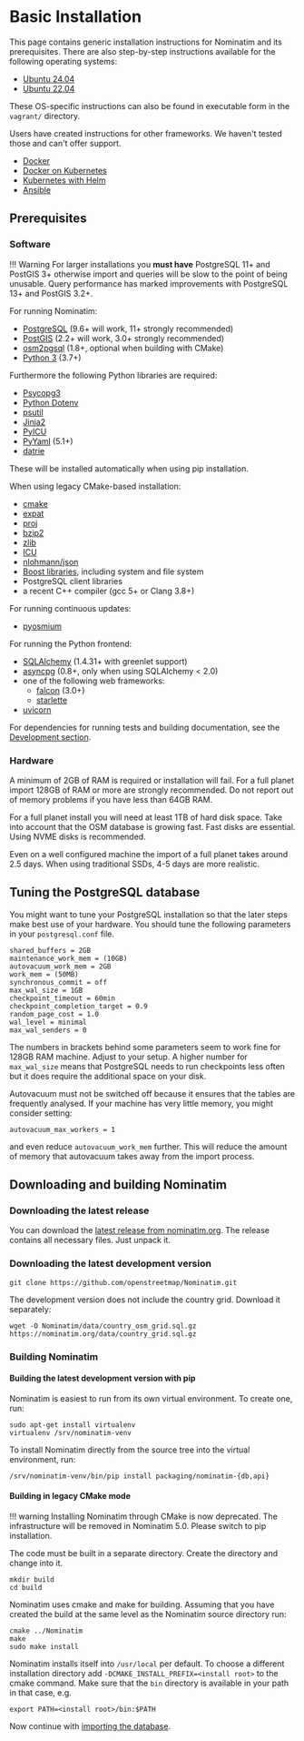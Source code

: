 # Basic Installation

This page contains generic installation instructions for Nominatim and its
prerequisites. There are also step-by-step instructions available for
the following operating systems:

  * [Ubuntu 24.04](Install-on-Ubuntu-24.md)
  * [Ubuntu 22.04](Install-on-Ubuntu-22.md)

These OS-specific instructions can also be found in executable form
in the `vagrant/` directory.

Users have created instructions for other frameworks. We haven't tested those
and can't offer support.

  * [Docker](https://github.com/mediagis/nominatim-docker)
  * [Docker on Kubernetes](https://github.com/peter-evans/nominatim-k8s)
  * [Kubernetes with Helm](https://github.com/robjuz/helm-charts/blob/master/charts/nominatim/README.md)
  * [Ansible](https://github.com/synthesio/infra-ansible-nominatim)

## Prerequisites

### Software

!!! Warning
    For larger installations you **must have** PostgreSQL 11+ and PostGIS 3+
    otherwise import and queries will be slow to the point of being unusable.
    Query performance has marked improvements with PostgreSQL 13+ and PostGIS 3.2+.

For running Nominatim:

  * [PostgreSQL](https://www.postgresql.org) (9.6+ will work, 11+ strongly recommended)
  * [PostGIS](https://postgis.net) (2.2+ will work, 3.0+ strongly recommended)
  * [osm2pgsql](https://osm2pgsql.org) (1.8+, optional when building with CMake)
  * [Python 3](https://www.python.org/) (3.7+)

Furthermore the following Python libraries are required:

  * [Psycopg3](https://www.psycopg.org)
  * [Python Dotenv](https://github.com/theskumar/python-dotenv)
  * [psutil](https://github.com/giampaolo/psutil)
  * [Jinja2](https://palletsprojects.com/p/jinja/)
  * [PyICU](https://pypi.org/project/PyICU/)
  * [PyYaml](https://pyyaml.org/) (5.1+)
  * [datrie](https://github.com/pytries/datrie)

These will be installed automatically when using pip installation.

When using legacy CMake-based installation:

  * [cmake](https://cmake.org/)
  * [expat](https://libexpat.github.io/)
  * [proj](https://proj.org/)
  * [bzip2](http://www.bzip.org/)
  * [zlib](https://www.zlib.net/)
  * [ICU](http://site.icu-project.org/)
  * [nlohmann/json](https://json.nlohmann.me/)
  * [Boost libraries](https://www.boost.org/), including system and file system
  * PostgreSQL client libraries
  * a recent C++ compiler (gcc 5+ or Clang 3.8+)

For running continuous updates:

  * [pyosmium](https://osmcode.org/pyosmium/)

For running the Python frontend:

  * [SQLAlchemy](https://www.sqlalchemy.org/) (1.4.31+ with greenlet support)
  * [asyncpg](https://magicstack.github.io/asyncpg) (0.8+, only when using SQLAlchemy < 2.0)
  * one of the following web frameworks:
    * [falcon](https://falconframework.org/) (3.0+)
    * [starlette](https://www.starlette.io/)
  * [uvicorn](https://www.uvicorn.org/)

For dependencies for running tests and building documentation, see
the [Development section](../develop/Development-Environment.md).

### Hardware

A minimum of 2GB of RAM is required or installation will fail. For a full
planet import 128GB of RAM or more are strongly recommended. Do not report
out of memory problems if you have less than 64GB RAM.

For a full planet install you will need at least 1TB of hard disk space.
Take into account that the OSM database is growing fast.
Fast disks are essential. Using NVME disks is recommended.

Even on a well configured machine the import of a full planet takes
around 2.5 days. When using traditional SSDs, 4-5 days are more realistic.

## Tuning the PostgreSQL database

You might want to tune your PostgreSQL installation so that the later steps
make best use of your hardware. You should tune the following parameters in
your `postgresql.conf` file.

    shared_buffers = 2GB
    maintenance_work_mem = (10GB)
    autovacuum_work_mem = 2GB
    work_mem = (50MB)
    synchronous_commit = off
    max_wal_size = 1GB
    checkpoint_timeout = 60min
    checkpoint_completion_target = 0.9
    random_page_cost = 1.0
    wal_level = minimal
    max_wal_senders = 0

The numbers in brackets behind some parameters seem to work fine for
128GB RAM machine. Adjust to your setup. A higher number for `max_wal_size`
means that PostgreSQL needs to run checkpoints less often but it does require
the additional space on your disk.

Autovacuum must not be switched off because it ensures that the
tables are frequently analysed. If your machine has very little memory,
you might consider setting:

    autovacuum_max_workers = 1

and even reduce `autovacuum_work_mem` further. This will reduce the amount
of memory that autovacuum takes away from the import process.

## Downloading and building Nominatim

### Downloading the latest release

You can download the [latest release from nominatim.org](https://nominatim.org/downloads/).
The release contains all necessary files. Just unpack it.

### Downloading the latest development version

```
git clone https://github.com/openstreetmap/Nominatim.git
```

The development version does not include the country grid. Download it separately:

```
wget -O Nominatim/data/country_osm_grid.sql.gz https://nominatim.org/data/country_grid.sql.gz
```

### Building Nominatim

#### Building the latest development version with pip

Nominatim is easiest to run from its own virtual environment. To create one, run:

    sudo apt-get install virtualenv
    virtualenv /srv/nominatim-venv

To install Nominatim directly from the source tree into the virtual environment, run:

    /srv/nominatim-venv/bin/pip install packaging/nominatim-{db,api}

#### Building in legacy CMake mode

!!! warning
    Installing Nominatim through CMake is now deprecated. The infrastructure
    will be removed in Nominatim 5.0. Please switch to pip installation.

The code must be built in a separate directory. Create the directory and
change into it.

```
mkdir build
cd build
```

Nominatim uses cmake and make for building. Assuming that you have created the
build at the same level as the Nominatim source directory run:

```
cmake ../Nominatim
make
sudo make install
```

Nominatim installs itself into `/usr/local` per default. To choose a different
installation directory add `-DCMAKE_INSTALL_PREFIX=<install root>` to the
cmake command. Make sure that the `bin` directory is available in your path
in that case, e.g.

```
export PATH=<install root>/bin:$PATH
```

Now continue with [importing the database](Import.md).

